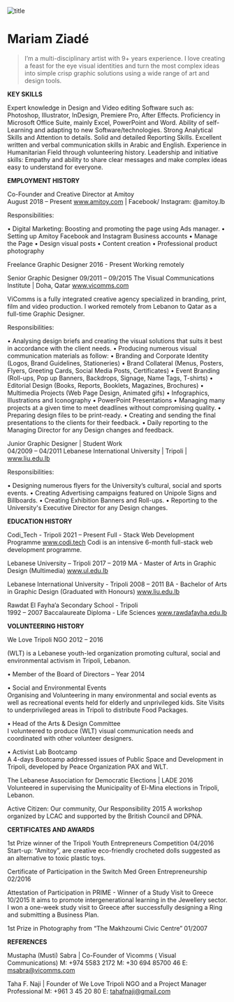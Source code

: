 
![title](/git-trial/mariamz.jpg)


# Mariam Ziadé


>I’m a multi-disciplinary artist with 9+ years experience. I love creating a feast for the eye visual identities and turn the most complex ideas into simple crisp graphic solutions using a wide range of art and design tools.

**KEY SKILLS**

Expert knowledge in Design and Video editing Software such as: Photoshop, Illustrator, InDesign, Premiere Pro, After Effects.
Proficiency in Microsoft Office Suite, mainly Excel, PowerPoint and Word.
Ability of self-Learning and adapting to new Software/technologies.
Strong Analytical Skills and Attention to details.
Solid and detailed Reporting Skills.
Excellent written and verbal communication skills in Arabic and English.
Experience in Humanitarian Field through volunteering history.
Leadership and initiative skills: Empathy and ability to share clear messages and make complex ideas easy to understand for everyone.


**EMPLOYMENT HISTORY**

Co-Founder and Creative Director at Amitoy	 
August 2018 – Present
www.amitoy.com | Facebook/ Instagram: @amitoy.lb

Responsibilities:

•	Digital Marketing: Boosting and promoting the page using Ads manager.
•	Setting up Amitoy Facebook and Instagram Business accounts
•	Manage the Page
•	Design visual posts
•	Content creation
•	Professional product photography

Freelance Graphic Designer 
2016 - Present
Working remotely

Senior Graphic Designer
09/2011 – 09/2015
The Visual Communications Institute | Doha, Qatar
www.vicomms.com

ViComms is a fully integrated creative agency specialized in branding, print, film and video production. I worked remotely from Lebanon to Qatar as a full-time Graphic Designer.

Responsibilities:

• Analysing design briefs and creating the visual solutions that suits it best in accordance with the client needs.
• Producing numerous visual communication materials as follow:
• Branding and Corporate Identity (Logos, Brand Guidelines, Stationeries)
• Brand Collateral (Menus, Posters, Flyers, Greeting Cards, Social Media Posts, Certificates)
• Event Branding (Roll-ups, Pop up Banners, Backdrops, Signage, Name Tags, T-shirts)
• Editorial Design (Books, Reports, Booklets, Magazines, Brochures)
• Multimedia Projects (Web Page Design, Animated gifs)
• Infographics, Illustrations and Iconography 
• PowerPoint Presentations
• Managing many projects at a given time to meet deadlines without compromising quality.
• Preparing design files to be print-ready.
• Creating and sending the final presentations to the clients for their feedback.
• Daily reporting to the Managing Director for any Design changes and feedback.

Junior Graphic Designer | Student Work	
04/2009 – 04/2011
Lebanese International University | Tripoli | www.liu.edu.lb

Responsibilities:

• Designing numerous flyers for the University’s cultural, social and sports events.
• Creating Advertising campaigns featured on Unipole Signs and Billboards.
• Creating Exhibition Banners and Roll-ups.
• Reporting to the University's Executive Director for any Design changes.


**EDUCATION HISTORY**

Codi_Tech - Tripoli 
2021 – Present
Full - Stack Web Development Programme
www.codi.tech
Codi is an intensive 6-month full-stack web development programme. 

Lebanese University – Tripoli
2017 – 2019
MA - Master of Arts in Graphic Design (Multimedia)
www.ul.edu.lb

Lebanese International University - Tripoli
2008 – 2011
BA - Bachelor of Arts in Graphic Design
(Graduated with Honours)
www.liu.edu.lb

Rawdat El Fayha’a Secondary School - Tripoli	
1992 – 2007
Baccalaureate Diploma - Life Sciences
www.rawdafayha.edu.lb


**VOLUNTEERING HISTORY**

We Love Tripoli NGO
2012 – 2016

(WLT) is a Lebanese youth-led organization promoting cultural, social and environmental activism in Tripoli, Lebanon. 

•	Member of the Board of Directors – Year 2014

•	Social and Environmental Events		
Organising and Volunteering in many environmental and social events as well as recreational events held for elderly and unprivileged kids.
Site Visits to underprivileged areas in Tripoli to distribute Food Packages.

•	Head of the Arts & Design Committee 	
I volunteered to produce (WLT) visual communication needs and coordinated with other volunteer designers.

•	Activist Lab Bootcamp		
A 4-days Bootcamp addressed issues of Public Space and Development in Tripoli, developed by Peace Organization PAX and WLT.

The Lebanese Association for Democratic Elections | LADE
2016
Volunteered in supervising the Municipality of El-Mina elections in Tripoli, Lebanon.

Active Citizen: Our community, Our Responsibility 
2015
A workshop organized by LCAC and supported by the British Council and DPNA.


**CERTIFICATES AND AWARDS**

1st Prize winner of the Tripoli Youth Entrepreneurs Competition
04/2016
Start-up: “Amitoy”, are creative eco-friendly crocheted dolls suggested as an alternative to toxic plastic toys.
 
Certificate of Participation in the Switch Med Green Entrepreneurship
02/2016

Attestation of Participation in PRIME - Winner of a Study Visit to Greece
10/2015
It aims to promote intergenerational learning in the Jewellery sector. I won a one-week study visit to Greece after successfully designing a Ring and submitting a Business Plan.

1st Prize in Photography from “The Makhzoumi Civic Centre”
01/2007 


**REFERENCES**

Mustapha (Musti) Sabra  |  Co-Founder of Vicomms ( Visual Communications)
M: +974 5583 2172
M: +30 694 85700 46
E: msabra@vicomms.com

Taha F. Naji  |  Founder of We Love Tripoli NGO and a Project Manager Professional
M: +961 3 45 20 80
E: tahafnaji@gmail.com
